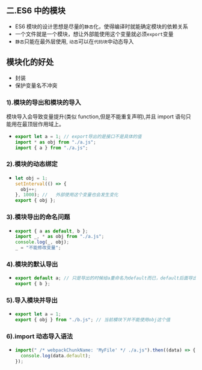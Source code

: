 ## 二.ES6 中的模块

- ES6 模块的设计思想是尽量的`静态`化，使得编译时就能确定模块的依赖关系
- 一个文件就是一个模块，想让外部能使用这个变量就必须`export`变量
- `静态`只能在最外层使用, `动态`可以在`代码块`中动态导入

## 模块化的好处

- 封装
- 保护变量名不冲突

### 1).模块的导出和模块的导入

模块导入会导致变量提升(类似 function,但是不能重复声明),并且 import 语句只能用在最顶层作用域上。

- ```javascript
  export let a = 1; // export导出的是接口不是具体的值
  import * as obj from "./a.js";
  import { a } from "./a.js";
  ```

### 2).模块的动态绑定

- ```javascript
  let obj = 1;
  setInterval(() => {
    obj++;
  }, 1000); //   外部使用这个变量也会发生变化
  export { obj };
  ```

### 3).模块导出的命名问题

- ```javascript
  export { a as default, b };
  import _, * as obj from "./a.js";
  console.log(_, obj);
  _ = "不能修改变量";
  ```

### 4).模块的默认导出

- ```javascript
  export default a; // 只是导出的时候给a重命名为default而已，default后面导出的都是具体的值
  export { b };
  ```

### 5).导入模块并导出

- ```javascript
  export let a = 1;
  export { obj } from "./b.js"; // 当前模块下并不能使用obj这个值
  ```

### 6).import 动态导入语法

- ```javascript
  import(" /* webpackChunkName: 'MyFile' */ ./a.js").then((data) => {
    console.log(data.default);
  });
  ```
